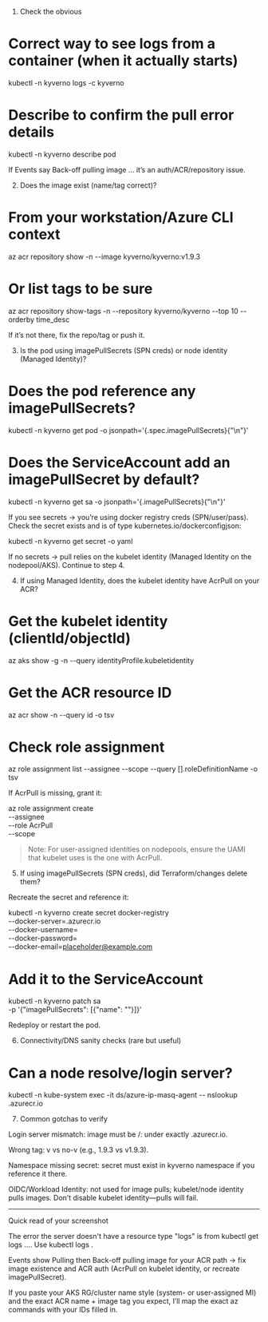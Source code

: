 
1) Check the obvious

# Correct way to see logs from a container (when it actually starts)
kubectl -n kyverno logs <pod-name> -c kyverno

# Describe to confirm the pull error details
kubectl -n kyverno describe pod <pod-name>

If Events say Back-off pulling image ... it’s an auth/ACR/repository issue.

2) Does the image exist (name/tag correct)?

# From your workstation/Azure CLI context
az acr repository show -n <acrName> --image kyverno/kyverno:v1.9.3
# Or list tags to be sure
az acr repository show-tags -n <acrName> --repository kyverno/kyverno --top 10 --orderby time_desc

If it’s not there, fix the repo/tag or push it.

3) Is the pod using imagePullSecrets (SPN creds) or node identity (Managed Identity)?

# Does the pod reference any imagePullSecrets?
kubectl -n kyverno get pod <pod-name> -o jsonpath='{.spec.imagePullSecrets}{"\n"}'

# Does the ServiceAccount add an imagePullSecret by default?
kubectl -n kyverno get sa <serviceaccount-name-used-by-pod> -o jsonpath='{.imagePullSecrets}{"\n"}'

If you see secrets → you’re using docker registry creds (SPN/user/pass). Check the secret exists and is of type kubernetes.io/dockerconfigjson:


kubectl -n kyverno get secret <secret-name> -o yaml

If no secrets → pull relies on the kubelet identity (Managed Identity on the nodepool/AKS). Continue to step 4.


4) If using Managed Identity, does the kubelet identity have AcrPull on your ACR?

# Get the kubelet identity (clientId/objectId)
az aks show -g <rg> -n <cluster> --query identityProfile.kubeletidentity

# Get the ACR resource ID
az acr show -n <acrName> --query id -o tsv

# Check role assignment
az role assignment list --assignee <kubelet-objectId-or-clientId> --scope <acrResourceId> --query [].roleDefinitionName -o tsv

If AcrPull is missing, grant it:

az role assignment create \
  --assignee <kubelet-objectId-or-clientId> \
  --role AcrPull \
  --scope  <acrResourceId>

> Note: For user-assigned identities on nodepools, ensure the UAMI that kubelet uses is the one with AcrPull.



5) If using imagePullSecrets (SPN creds), did Terraform/changes delete them?

Recreate the secret and reference it:

kubectl -n kyverno create secret docker-registry <secret-name> \
  --docker-server=<acrName>.azurecr.io \
  --docker-username=<spn-appId> \
  --docker-password=<spn-password> \
  --docker-email=placeholder@example.com

# Add it to the ServiceAccount
kubectl -n kyverno patch sa <serviceaccount-name> \
  -p '{"imagePullSecrets": [{"name": "<secret-name>"}]}'

Redeploy or restart the pod.

6) Connectivity/DNS sanity checks (rare but useful)

# Can a node resolve/login server?
kubectl -n kube-system exec -it ds/azure-ip-masq-agent -- nslookup <acrName>.azurecr.io

7) Common gotchas to verify

Login server mismatch: image must be /<repo>:<tag> under exactly <acrName>.azurecr.io.

Wrong tag: v vs no-v (e.g., 1.9.3 vs v1.9.3).

Namespace missing secret: secret must exist in kyverno namespace if you reference it there.

OIDC/Workload Identity: not used for image pulls; kubelet/node identity pulls images. Don’t disable kubelet identity—pulls will fail.



---

Quick read of your screenshot

The error the server doesn't have a resource type "logs" is from kubectl get logs .... Use kubectl logs <pod>.

Events show Pulling then Back-off pulling image for your ACR path → fix image existence and ACR auth (AcrPull on kubelet identity, or recreate imagePullSecret).


If you paste your AKS RG/cluster name style (system- or user-assigned MI) and the exact ACR name + image tag you expect, I’ll map the exact az commands with your IDs filled in.

